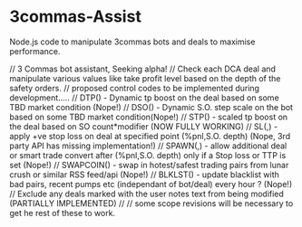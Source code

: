 # 3commas-Assist
Node.js code to manipulate 3commas bots and deals to maximise performance.


// 3 Commas bot assistant, Seeking alpha!
// Check each DCA deal and manipulate various values like take profit level based on the depth of the safety orders.
// proposed control codes to be implemented during development.....
// DTP() - Dynamic tp boost on the deal based on some TBD market condition      (Nope!)
// DSO() - Dynamic S.O. step scale on the bot based on some TBD market condition(Nope!)
// STP() - scaled tp boost on the deal based on SO count*modifier               (NOW FULLY WORKING)
// SL(,) - apply +ve stop loss on deal at specified point (%pnl,S.O. depth)     (Nope, 3rd party API has missing implementation!)
// SPAWN(,) 	- allow additional deal or smart trade convert after (%pnl,S.O. depth) only if a Stop loss or TTP is set (Nope!) 
// SWAPCOIN()	- swap in hotest/safest trading pairs from lunar crush or similar RSS feed/api (Nope!)
// BLKLST()		- update blacklist with bad pairs, recent pumps etc (independant of bot/deal) every hour ? (Nope!)  
// Exclude any deals marked with the user notes text from being modified        (PARTIALLY IMPLEMENTED) 
// 
// some scope revisions will be necessary to get he rest of these to work.
